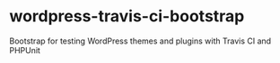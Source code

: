 # wordpress-travis-ci-bootstrap
Bootstrap for testing WordPress themes and plugins with Travis CI and PHPUnit
